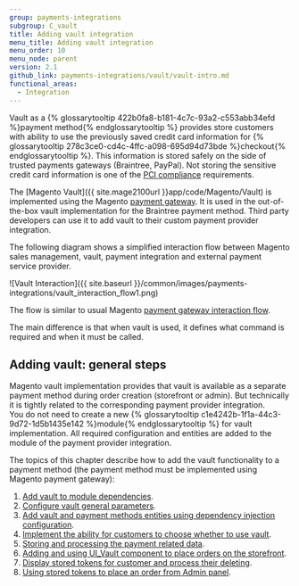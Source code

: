 ```yaml
---
group: payments-integrations
subgroup: C_vault
title: Adding vault integration
menu_title: Adding vault integration
menu_order: 10
menu_node: parent
version: 2.1
github_link: payments-integrations/vault/vault-intro.md
functional_areas:
  - Integration
---
```


Vault as a {% glossarytooltip 422b0fa8-b181-4c7c-93a2-c553abb34efd %}payment method{% endglossarytooltip %} provides store customers with ability to use the previously saved credit card information for {% glossarytooltip 278c3ce0-cd4c-4ffc-a098-695d94d73bde %}checkout{% endglossarytooltip %}. This information is stored safely on the side of trusted payments gateways (Braintree, PayPal). Not storing the sensitive credit card information is one of the [PCI compliance](https://www.pcisecuritystandards.org/)  requirements.

The [Magento Vault]({{ site.mage2100url }}app/code/Magento/Vault) is implemented using the Magento [payment gateway]({{page.baseurl}}/payments-integrations/payment-gateway/payment-gateway-intro.html). It is used in the out-of-the-box vault implementation for the Braintree payment method. Third party developers can use it to add vault to their custom payment provider integration.

The following diagram shows a simplified interaction flow between Magento sales management, vault, payment integration and external payment service provider.

![Vault Interaction]({{ site.baseurl }}/common/images/payments-integrations/vault_interaction_flow1.png)

The flow is similar to usual Magento [payment gateway interaction flow]({{page.baseurl}}/payments-integrations/payment-gateway/payment-gateway-intro.html). 

The main difference is that when vault is used, it defines what command is required and when it must be called.

## Adding vault: general steps

Magento vault implementation provides that vault is available as a separate payment method during order creation (storefront or admin). But technically it is tightly related to the corresponding payment provider integration.   
You do not need to create a new {% glossarytooltip c1e4242b-1f1a-44c3-9d72-1d5b1435e142 %}module{% endglossarytooltip %} for vault implementation. All required configuration and entities are added to the module of the payment provider integration. 


The topics of this chapter describe how to add the vault functionality to a payment method (the payment method must be implemented using Magento payment gateway):

1. [Add vault to module dependencies]({{page.baseurl}}/payments-integrations/vault/module-configuration.html).
2. [Configure vault general parameters]({{page.baseurl}}/payments-integrations/vault/vault-payment-configuration.html).
3. [Add vault and payment methods entities using dependency injection configuration]({{page.baseurl}}/payments-integrations/vault/vault-di.html).
4. [Implement the ability for customers to choose whether to use vault]({{page.baseurl}}/payments-integrations/vault/enabler.html).
5. [Storing and processing the payment related data]({{page.baseurl}}/payments-integrations/vault/payment-token.html).
6. [Adding and using  UI_Vault component to place orders on the storefront]({{page.baseurl}}/payments-integrations/vault/token-ui-component-provider.html).
7. [Display stored tokens for customer and process their deleting]({{page.baseurl}}/payments-integrations/vault/customer-stored-payments.html).
8. [Using stored tokens to place an order from Admin panel]({{page.baseurl}}/payments-integrations/vault/admin-integration.html). 

